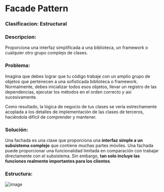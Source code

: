# Facade Pattern

### Clasificacion: Estructural

### Descripcion:
Proporciona una interfaz simplificada a una biblioteca, un framework o cualquier otro grupo complejo de clases.

### Problema:
Imagina que debes lograr que tu código trabaje con un amplio grupo de objetos que pertenecen a una sofisticada biblioteca o framework. Normalmente, debes inicializar todos esos objetos, llevar un registro de las dependencias, ejecutar los métodos en el orden correcto y así sucesivamente.

Como resultado, la lógica de negocio de tus clases se vería estrechamente acoplada a los detalles de implementación de las clases de terceros, haciéndola difícil de comprender y mantener.

### Solución:
Una fachada es una clase que proporciona una **interfaz simple a un subsistema complejo** que contiene muchas partes móviles. Una fachada puede proporcionar una funcionalidad limitada en comparación con trabajar directamente con el subsistema. Sin embargo, **tan solo incluye las funciones realmente importantes para los clientes**.

### Estructura:
![image](https://user-images.githubusercontent.com/86437352/223521964-eaccc112-5737-43e7-a909-a9cdc9c3d245.png)

